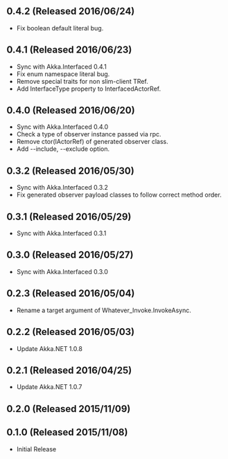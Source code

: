 ## 0.4.2 (Released 2016/06/24)

* Fix boolean default literal bug.

## 0.4.1 (Released 2016/06/23)

* Sync with Akka.Interfaced 0.4.1
* Fix enum namespace literal bug.
* Remove special traits for non slim-client TRef.
* Add InterfaceType property to InterfacedActorRef.

## 0.4.0 (Released 2016/06/20)

* Sync with Akka.Interfaced 0.4.0
* Check a type of observer instance passed via rpc.
* Remove ctor(IActorRef) of generated observer class.
* Add --include, --exclude option.

## 0.3.2 (Released 2016/05/30)

* Sync with Akka.Interfaced 0.3.2
* Fix generated observer payload classes to follow correct method order.

## 0.3.1 (Released 2016/05/29)

* Sync with Akka.Interfaced 0.3.1

## 0.3.0 (Released 2016/05/27)

* Sync with Akka.Interfaced 0.3.0

## 0.2.3 (Released 2016/05/04)

* Rename a target argument of Whatever_Invoke.InvokeAsync.

## 0.2.2 (Released 2016/05/03)

* Update Akka.NET 1.0.8

## 0.2.1 (Released 2016/04/25)

* Update Akka.NET 1.0.7

## 0.2.0 (Released 2015/11/09)

## 0.1.0 (Released 2015/11/08)

* Initial Release

